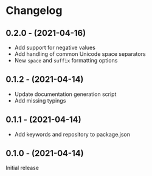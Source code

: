Changelog
=========

0.2.0 - (2021-04-16)
--------------------

* Add support for negative values
* Add handling of common Unicode space separators
* New `space` and `suffix` formatting options

0.1.2 - (2021-04-14)
--------------------

* Update documentation generation script
* Add missing typings

0.1.1 - (2021-04-14)
--------------------

* Add keywords and repository to package.json

0.1.0 - (2021-04-14)
--------------------

Initial release
